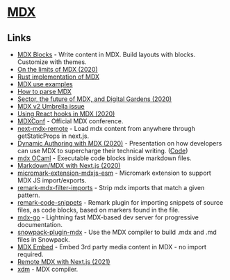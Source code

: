 # [MDX](https://github.com/mdx-js/mdx)

## Links

- [MDX Blocks](https://mdx-blocks.netlify.com/) - Write content in MDX. Build layouts with blocks. Customize with themes.
- [On the limits of MDX (2020)](https://www.knutmelvaer.no/blog/2020/02/on-the-limits-of-mdx/)
- [Rust implementation of MDX](https://github.com/mdx-js/rust)
- [MDX use examples](https://twitter.com/JoshWComeau/status/1243136771652751360)
- [How to parse MDX](https://github.com/micromark/mdx-state-machine)
- [Sector, the future of MDX, and Digital Gardens (2020)](https://egghead.io/lessons/egghead-sector-the-future-of-mdx-and-digital-gardens)
- [MDX v2 Umbrella issue](https://github.com/mdx-js/mdx/issues/1041)
- [Using React hooks in MDX (2020)](https://dev.to/sebastienlorber/using-react-hooks-in-mdx-4ei6)
- [MDXConf](https://mdxjs.com/conf/) - Official MDX conference.
- [next-mdx-remote](https://github.com/hashicorp/next-mdx-remote) - Load mdx content from anywhere through getStaticProps in next.js.
- [Dynamic Authoring with MDX (2020)](https://dynamicauthoring.netlify.app/slides/1) - Presentation on how developers can use MDX to supercharge their technical writing. ([Code](https://github.com/M0nica/dynamic-authoring-with-mdx))
- [mdx OCaml](https://github.com/realworldocaml/mdx) - Executable code blocks inside markdown files.
- [Markdown/MDX with Next.js (2020)](https://nextjs.org/blog/markdown)
- [micromark-extension-mdxjs-esm](https://github.com/micromark/micromark-extension-mdxjs-esm) - Micromark extension to support MDX JS import/exports.
- [remark-mdx-filter-imports](https://github.com/jknoxville/remark-mdx-filter-imports) - Strip mdx imports that match a given pattern.
- [remark-code-snippets](https://github.com/jknoxville/remark-code-snippets) - Remark plugin for importing snippets of source files, as code blocks, based on markers found in the file.
- [mdx-go](https://github.com/jxnblk/mdx-go) - Lightning fast MDX-based dev server for progressive documentation.
- [snowpack-plugin-mdx](https://github.com/jaredLunde/snowpack-plugin-mdx) - Use the MDX compiler to build .mdx and .md files in Snowpack.
- [MDX Embed](https://github.com/PaulieScanlon/mdx-embed) - Embed 3rd party media content in MDX - no import required.
- [Remote MDX with Next.js (2021)](https://www.kevinpeters.net/remote-mdx-next-js)
- [xdm](https://github.com/wooorm/xdm) - MDX compiler.
